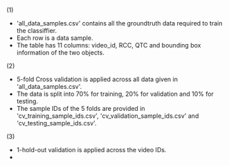 
(1)
- 'all_data_samples.csv' contains all the groundtruth data required to train the classiffier.
- Each row is a data sample.
- The table has 11 columns: video_id, RCC, QTC and bounding box information of the two objects.

(2)
- 5-fold Cross validation is applied across all data given in 'all_data_samples.csv'.
- The data is split into 70% for training, 20% for validation and 10% for testing.
- The sample IDs of the 5 folds are provided in 'cv_training_sample_ids.csv', 'cv_validation_sample_ids.csv' and 'cv_testing_sample_ids.csv'. 

(3)
- 1-hold-out validation is applied across the video IDs.
- 
